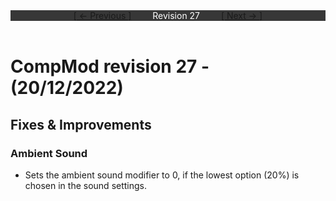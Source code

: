 <div style="width:100%;background-color:#373737;color:#FFFFFF;text-align:center">
<div style="display:inline-block;float:left;padding-left:20%">
<a href="revision26">
[ <- Previous ]
</a>
</div>
<div style="display:inline-block;">
Revision 27
</div>
<div style="display:inline-block;float:right;padding-right:20%">
<a href="revision28">
[ Next -> ]
</a>
</div>
</div>

<br />

# CompMod revision 27 - (20/12/2022)
## Fixes & Improvements

### Ambient Sound
* Sets the ambient sound modifier to 0, if the lowest option (20%) is chosen in the sound settings.

<br/>

